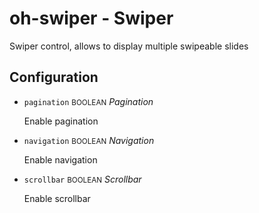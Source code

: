 # oh-swiper - Swiper

<!-- GENERATED componentDescription -->
Swiper control, allows to display multiple swipeable slides
<!-- GENERATED /componentDescription -->

## Configuration

<!-- GENERATED props -->

- `pagination` <small>BOOLEAN</small> _Pagination_

  Enable pagination

- `navigation` <small>BOOLEAN</small> _Navigation_

  Enable navigation

- `scrollbar` <small>BOOLEAN</small> _Scrollbar_

  Enable scrollbar

<!-- GENERATED /props -->
